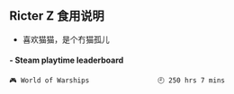 ## Ricter Z 食用说明
- 喜欢猫猫，是个冇猫孤儿

<!-- steam-box start -->
#### - Steam playtime leaderboard
```text
🎮 World of Warships                 🕘 250 hrs 7 mins
```
<!-- Powered by https://github.com/YouEclipse/steam-box . -->
<!-- steam-box end -->
